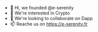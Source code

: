 - 👋 Hi, we founded @e-serenity
- 👀 We're interested in Crypto
- 💞️ We're looking to collaborate on Dapp
- 📫 Reache us on https://e-serenity.fr

<!---
e-serenity/e-serenity is a ✨ special ✨ repository because its `README.md` (this file) appears on your GitHub profile.
You can click the Preview link to take a look at your changes.
--->
